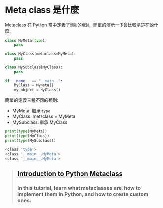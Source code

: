 # Meta class 是什麼

Metaclass 在 Python 當中定義了`類別`的`類別`，簡單的演示一下會比較清楚在說什麼:

```python
class MyMeta(type):
    pass

class MyClass(metaclass=MyMeta):
    pass

class MySubclass(MyClass):
    pass

if __name__ == "__main__":
    MyClass = MyMeta()
    my_object = MyClass()
```

簡單的定義三種不同的類別:
- MyMeta: 繼承 `type`
- MyClass: metaclass = MyMeta
- MySubclass: 繼承 MyClass

```python
print(type(MyMeta))
print(type(MyClass))
print(type(MySubclass))
```
```bash
<class 'type'>
<class '__main__.MyMeta'>
<class '__main__.MyMeta'>
```

> ## [Introduction to Python Metaclass](https://www.datacamp.com/community/tutorials/python-metaclasses)
> ### In this tutorial, learn what metaclasses are, how to implement them in Python, and how to create custom ones.